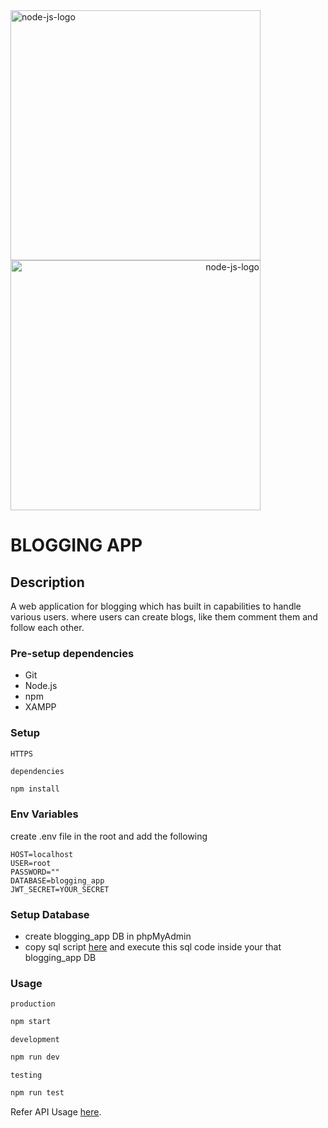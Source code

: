 <span align=left>
  <img src="https://cdn.freebiesupply.com/logos/thumbs/2x/nodejs-1-logo.png" alt="node-js-logo" height=400 width=400>
</span>
<span align=right>
  <img src="https://cdn.freebiesupply.com/logos/large/2x/mysql-logo-png-transparent.png" alt="node-js-logo" height=400 width=400>
</span>

# BLOGGING APP

## Description
A web application for blogging which has built in capabilities to handle various users. where users can create blogs, like them comment them and follow each other. 

### Pre-setup dependencies

- Git
- Node.js
- npm
- XAMPP 

### Setup

`HTTPS`

`dependencies`

```bash
npm install
```

### Env Variables
create .env file in the root and add the following
```
HOST=localhost
USER=root
PASSWORD=""
DATABASE=blogging_app
JWT_SECRET=YOUR_SECRET
```
### Setup Database
- create blogging_app DB in phpMyAdmin
- copy sql script [here](config/CREATE_DB.sql) and execute this sql code inside your that blogging_app DB

### Usage

`production`

```bash
npm start
```

`development`

```bash
npm run dev
```

`testing`

```bash
npm run test
```

Refer API Usage [here](https://documenter.getpostman.com/view/24376193/2s8YeprsFB).